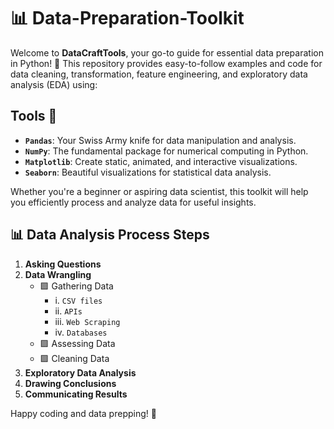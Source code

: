 # 📊 Data-Preparation-Toolkit

Welcome to **DataCraftTools**, your go-to guide for essential data preparation in Python! 🐍 This repository provides easy-to-follow examples and code for data cleaning, transformation, feature engineering, and exploratory data analysis (EDA) using:

## Tools 🔧 
- **`Pandas`**: Your Swiss Army knife for data manipulation and analysis.
- **`NumPy`**: The fundamental package for numerical computing in Python.
- **`Matplotlib`**: Create static, animated, and interactive visualizations.
- **`Seaborn`**: Beautiful visualizations for statistical data analysis.

Whether you're a beginner or aspiring data scientist, this toolkit will help you efficiently process and analyze data for useful insights.

## 📊 Data Analysis Process Steps

1. **Asking Questions**
2. **Data Wrangling**
   - 🟪 Gathering Data
      - i. `CSV files`
      - ii. `APIs`
      - iii. `Web Scraping`
      - iv. `Databases`
   - 🟪 Assessing Data
   - 🟪 Cleaning Data
3. **Exploratory Data Analysis**
4. **Drawing Conclusions**
5. **Communicating Results**

Happy coding and data prepping! 🚀
